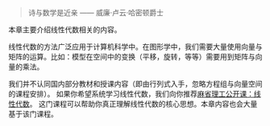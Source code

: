 > 诗与数学是近亲 —— 威廉·卢云·哈密顿爵士

本章主要介绍线性代数相关的内容。

线性代数的方法广泛应用于计算机科学中。在图形学中，我们需要大量使用向量与矩阵的运算。比如：模型在空间中的变换（平移，旋转，等等）需要用到矩阵与向量的乘法。

我们并不认同国内部分教材和授课内容（即由行列式入手，忽略方程组与向量空间的课程安排）。
如果你希望系统学习线性代数，我们向你推荐[麻省理工公开课：线性代数](https://open.163.com/newview/movie/courseintro?newurl=M6V0BQC4M)。
这门课程可以帮助你真正理解线性代数的核心思想。本章内容也会大量基于该门课程。